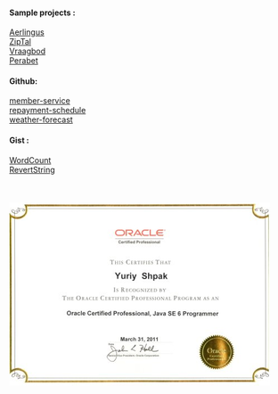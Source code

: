
#### Sample projects :

[Aerlingus](aerlingus.com)\
[ZipTal](ziptal.com)\
[Vraagbod](vraagbod.nl)\
[Perabet](perabet.com)

#### Github:
[member-service](https://github.com/ystarling/member-service)\
[repayment-schedule](https://github.com/ystarling/repayment-schedule)\
[weather-forecast](https://github.com/ystarling/weather-forecast)

#### Gist : 
[WordCount](https://gist.github.com/ystarling/97135f49eb9dd8692d3991f56a076cc5)\
[RevertString](https://gist.github.com/ystarling/ad4b35af155972f60d055b0ba61f0728)\
<br/>
<br/>
<br/>
![Image](https://github.com/ystarling/cv/blob/master/ocjp6.jpg)
